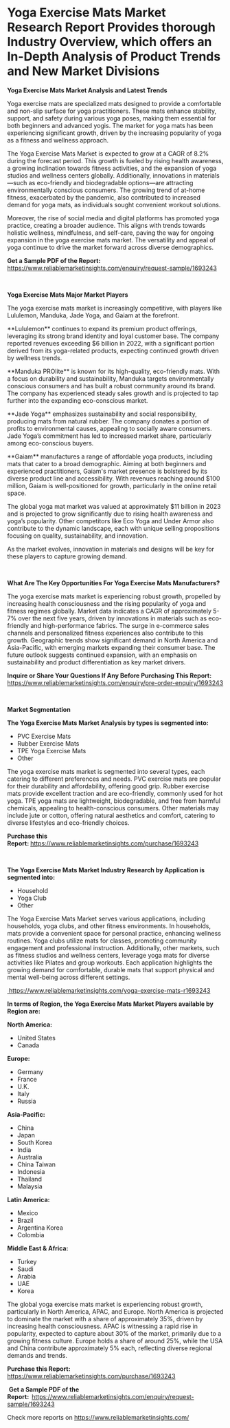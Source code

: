 <p><h1>Yoga Exercise Mats Market Research Report Provides thorough Industry Overview, which offers an In-Depth Analysis of Product Trends and New Market Divisions</h1></p><p><strong>Yoga Exercise Mats Market Analysis and Latest Trends</strong></p>
<p><p>Yoga exercise mats are specialized mats designed to provide a comfortable and non-slip surface for yoga practitioners. These mats enhance stability, support, and safety during various yoga poses, making them essential for both beginners and advanced yogis. The market for yoga mats has been experiencing significant growth, driven by the increasing popularity of yoga as a fitness and wellness approach. </p><p>The Yoga Exercise Mats Market is expected to grow at a CAGR of 8.2% during the forecast period. This growth is fueled by rising health awareness, a growing inclination towards fitness activities, and the expansion of yoga studios and wellness centers globally. Additionally, innovations in materials—such as eco-friendly and biodegradable options—are attracting environmentally conscious consumers. The growing trend of at-home fitness, exacerbated by the pandemic, also contributed to increased demand for yoga mats, as individuals sought convenient workout solutions.</p><p>Moreover, the rise of social media and digital platforms has promoted yoga practice, creating a broader audience. This aligns with trends towards holistic wellness, mindfulness, and self-care, paving the way for ongoing expansion in the yoga exercise mats market. The versatility and appeal of yoga continue to drive the market forward across diverse demographics.</p></p>
<p><strong>Get a Sample PDF of the Report:&nbsp;</strong> <a href="https://www.reliablemarketinsights.com/enquiry/request-sample/1693243?utm_campaign=2390&utm_medium=2&utm_source=Github&utm_content=ia&utm_term=07022025&utm_id=yoga-exercise-mats">https://www.reliablemarketinsights.com/enquiry/request-sample/1693243</a></p>
<p>&nbsp;</p>
<p><strong>Yoga Exercise Mats Major Market Players</strong></p>
<p><p>The yoga exercise mats market is increasingly competitive, with players like Lululemon, Manduka, Jade Yoga, and Gaiam at the forefront. </p><p>**Lululemon** continues to expand its premium product offerings, leveraging its strong brand identity and loyal customer base. The company reported revenues exceeding $6 billion in 2022, with a significant portion derived from its yoga-related products, expecting continued growth driven by wellness trends.</p><p>**Manduka PROlite** is known for its high-quality, eco-friendly mats. With a focus on durability and sustainability, Manduka targets environmentally conscious consumers and has built a robust community around its brand. The company has experienced steady sales growth and is projected to tap further into the expanding eco-conscious market.</p><p>**Jade Yoga** emphasizes sustainability and social responsibility, producing mats from natural rubber. The company donates a portion of profits to environmental causes, appealing to socially aware consumers. Jade Yoga’s commitment has led to increased market share, particularly among eco-conscious buyers.</p><p>**Gaiam** manufactures a range of affordable yoga products, including mats that cater to a broad demographic. Aiming at both beginners and experienced practitioners, Gaiam's market presence is bolstered by its diverse product line and accessibility. With revenues reaching around $100 million, Gaiam is well-positioned for growth, particularly in the online retail space.</p><p>The global yoga mat market was valued at approximately $11 billion in 2023 and is projected to grow significantly due to rising health awareness and yoga’s popularity. Other competitors like Eco Yoga and Under Armor also contribute to the dynamic landscape, each with unique selling propositions focusing on quality, sustainability, and innovation.</p><p>As the market evolves, innovation in materials and designs will be key for these players to capture growing demand.</p></p>
<p>&nbsp;</p>
<p><strong>What Are The Key Opportunities For Yoga Exercise Mats Manufacturers?</strong></p>
<p><p>The yoga exercise mats market is experiencing robust growth, propelled by increasing health consciousness and the rising popularity of yoga and fitness regimes globally. Market data indicates a CAGR of approximately 5-7% over the next five years, driven by innovations in materials such as eco-friendly and high-performance fabrics. The surge in e-commerce sales channels and personalized fitness experiences also contribute to this growth. Geographic trends show significant demand in North America and Asia-Pacific, with emerging markets expanding their consumer base. The future outlook suggests continued expansion, with an emphasis on sustainability and product differentiation as key market drivers.</p></p>
<p><strong>Inquire or Share Your Questions If Any Before Purchasing This Report:</strong> <a href="https://www.reliablemarketinsights.com/enquiry/pre-order-enquiry/1693243?utm_campaign=2390&utm_medium=2&utm_source=Github&utm_content=ia&utm_term=07022025&utm_id=yoga-exercise-mats">https://www.reliablemarketinsights.com/enquiry/pre-order-enquiry/1693243</a></p>
<p>&nbsp;</p>
<p><strong>Market Segmentation</strong></p>
<p><strong>The Yoga Exercise Mats Market Analysis by types is segmented into:</strong></p>
<p><ul><li>PVC Exercise Mats</li><li>Rubber Exercise Mats</li><li>TPE Yoga Exercise Mats</li><li>Other</li></ul></p>
<p><p>The yoga exercise mats market is segmented into several types, each catering to different preferences and needs. PVC exercise mats are popular for their durability and affordability, offering good grip. Rubber exercise mats provide excellent traction and are eco-friendly, commonly used for hot yoga. TPE yoga mats are lightweight, biodegradable, and free from harmful chemicals, appealing to health-conscious consumers. Other materials may include jute or cotton, offering natural aesthetics and comfort, catering to diverse lifestyles and eco-friendly choices.</p></p>
<p><strong>Purchase this Report:&nbsp;</strong><a href="https://www.reliablemarketinsights.com/purchase/1693243?utm_campaign=2390&utm_medium=2&utm_source=Github&utm_content=ia&utm_term=07022025&utm_id=yoga-exercise-mats">https://www.reliablemarketinsights.com/purchase/1693243</a></p>
<p>&nbsp;</p>
<p><strong>The Yoga Exercise Mats Market Industry Research by Application is segmented into:</strong></p>
<p><ul><li>Household</li><li>Yoga Club</li><li>Other</li></ul></p>
<p><p>The Yoga Exercise Mats Market serves various applications, including households, yoga clubs, and other fitness environments. In households, mats provide a convenient space for personal practice, enhancing wellness routines. Yoga clubs utilize mats for classes, promoting community engagement and professional instruction. Additionally, other markets, such as fitness studios and wellness centers, leverage yoga mats for diverse activities like Pilates and group workouts. Each application highlights the growing demand for comfortable, durable mats that support physical and mental well-being across different settings.</p></p>
<p><a href="https://www.reliablemarketinsights.com/yoga-exercise-mats-r1693243?utm_campaign=2390&utm_medium=2&utm_source=Github&utm_content=ia&utm_term=07022025&utm_id=yoga-exercise-mats">&nbsp;https://www.reliablemarketinsights.com/yoga-exercise-mats-r1693243</a></p>
<p><strong>In terms of Region, the Yoga Exercise Mats Market Players available by Region are:</strong></p>
<p>
    <p> <strong> North America: </strong>
        <ul>
            <li>United States</li>
            <li>Canada</li>
        </ul>
        </p> 
    <p> <strong> Europe: </strong>
        <ul>
            <li>Germany</li>
            <li>France</li>
            <li>U.K.</li>
            <li>Italy</li>
            <li>Russia</li>
        </ul>
        </p> 
    <p> <strong> Asia-Pacific: </strong>
        <ul>
            <li>China</li>
            <li>Japan</li>
            <li>South Korea</li>
            <li>India</li>
            <li>Australia</li>
            <li>China Taiwan</li>
            <li>Indonesia</li>
            <li>Thailand</li>
            <li>Malaysia</li>
        </ul>
        </p> 
    <p> <strong> Latin America: </strong>
        <ul>
            <li>Mexico</li>
            <li>Brazil</li>
            <li>Argentina Korea</li>
            <li>Colombia</li>
        </ul>
        </p> 
    <p> <strong> Middle East & Africa: </strong>
        <ul>
            <li>Turkey</li>
            <li>Saudi</li>
            <li>Arabia</li>
            <li>UAE</li>
            <li>Korea</li>
        </ul>
    </p>
    </p>
<p><p>The global yoga exercise mats market is experiencing robust growth, particularly in North America, APAC, and Europe. North America is projected to dominate the market with a share of approximately 35%, driven by increasing health consciousness. APAC is witnessing a rapid rise in popularity, expected to capture about 30% of the market, primarily due to a growing fitness culture. Europe holds a share of around 25%, while the USA and China contribute approximately 5% each, reflecting diverse regional demands and trends.</p></p>
<p><strong>Purchase this Report: </strong><a href="https://www.reliablemarketinsights.com/purchase/1693243?utm_campaign=2390&utm_medium=2&utm_source=Github&utm_content=ia&utm_term=07022025&utm_id=yoga-exercise-mats">https://www.reliablemarketinsights.com/purchase/1693243</a></p>
<p>&nbsp;<strong>Get a Sample PDF of the Report:&nbsp;&nbsp;</strong><a href="https://www.reliablemarketinsights.com/enquiry/request-sample/1693243?utm_campaign=2390&utm_medium=2&utm_source=Github&utm_content=ia&utm_term=07022025&utm_id=yoga-exercise-mats">https://www.reliablemarketinsights.com/enquiry/request-sample/1693243</a></p>
<p><strong></strong></p>
<p>Check more reports on <a href="https://www.reliablemarketinsights.com/?utm_campaign=2390&utm_medium=2&utm_source=Github&utm_content=ia&utm_term=07022025&utm_id=yoga-exercise-mats">https://www.reliablemarketinsights.com/</a></p>